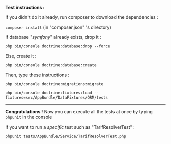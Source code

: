 **Test instructions :** 
 
 If you didn't do it already, run composer to download the dependencies :
 
 `composer install` (in "composer.json" 's directory)
 
 If database "*symfony*" already exists, drop it :
  
  `php bin/console doctrine:database:drop --force`
  
  Else, create it : 
  
  `php bin/console doctrine:database:create`
  
  Then, type these instructions :
  
  `php bin/console doctrine:migrations:migrate`
  
  `php bin/console doctrine:fixtures:load --fixtures=src/AppBundle/DataFixtures/ORM/tests`
  
  ---
  
  **Congratulations !** Now you can execute all the tests at once by typing `phpunit` in the console
  
  If you want to run a *specific* test such as "TarifResolverTest" :
  
  `phpunit tests/AppBundle/Service/TarifResolverTest.php`
  
  